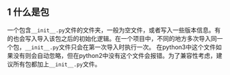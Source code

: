 ## 1 什么是包
一个包含`__init__.py`文件的文件夹，一般为空文件，或者写入一些版本信息。有的也会写入导入该包之后的初始化逻辑。在一个项目中，不同的地方多次导入同一个包，`__init__.py`文件只会在第一次导入时执行一次。
在python3中这个文件如果没有则会自动忽略，但在python2中没有这个文件会报错。为了兼容性考虑，建议所有包都加上`__init__.py`文件。

